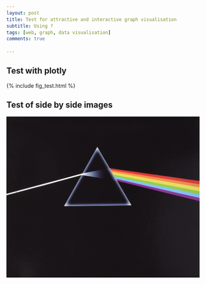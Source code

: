 ```yaml
---
layout: post
title: Test for attractive and interactive graph visualisation
subtitle: Using ?
tags: [web, graph, data visualisation]
comments: true

---
```


## Test with plotly

{% include fig_test.html %}

## Test of side by side images

![](/assets/post_img/dark_side.jpg)


<!-- Solarized dark             |  Solarized Ocean
:-------------------------:|:-------------------------:
![](/assets/post_img/dark_side.jpg)  |  ![](/assets/post_img/dark_side.jpg)

{% include image_with_caption.html url="/assets/post_img/dark_side.jpg" description="Test of caption" %}

Lores ipsum -->